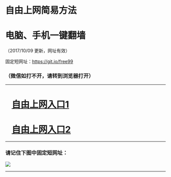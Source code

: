 ﻿# 自由上网简易方法

# 电脑、手机一键翻墙

（2017/10/09 更新，网址有效）

固定短网址：https://git.io/free99

### （微信如打不开，请转到浏览器打开）


***





# &nbsp;&nbsp; <a href="http://ft1633123056.fwq-tz-1001.info/fwqtz01.html?t=100900123789 " target="_blank">自由上网入口1</a>
# &nbsp;&nbsp; <a href="http://ft2604927763.fwq-tz-1002.info/fwqtz02.html?t=100900111982 " target="_blank">自由上网入口2</a>
***

### 请记住下图中固定短网址：

<img src="https://s3-us-west-2.amazonaws.com/fwq-1001/yjfq-20170905okok.png" /> 


***


